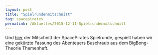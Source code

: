 ```yaml
---
layout: post
title: "Spielrundenmitschnitt"
tag: spacepirates
permalink: /Aktuelles/2015-12-11-Spielrundenmitschnitt
---
```


Und [hier](http:/sundaymoaning.de/smc/smc150-space-pirates-entliche-weiden/) der Mitschnitt der SpacePirates Spielrunde, gespielt haben wir eine gekürzte Fassung des Abenteuers Buschraub aus dem BigBong-Theorie Themenheft.




